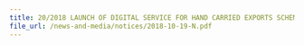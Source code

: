 ```yaml
---
title: 20/2018 LAUNCH OF DIGITAL SERVICE FOR HAND CARRIED EXPORTS SCHEME (HCES)
file_url: /news-and-media/notices/2018-10-19-N.pdf
---
```

